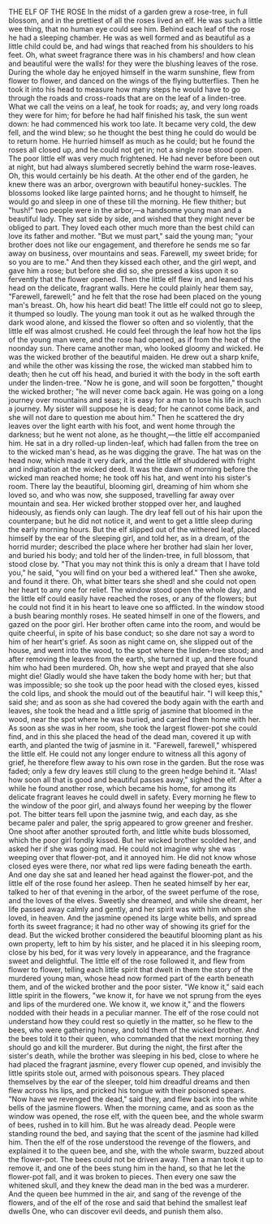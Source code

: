 THE ELF OF THE ROSE
In
the
midst
of
a
garden
grew
a
rose-tree,
in
full
blossom,
and
in
the
prettiest
of
all
the
roses
lived
an
elf.
He
was
such
a
little
wee
thing,
that
no
human
eye
could
see
him.
Behind
each
leaf
of
the
rose
he
had
a
sleeping
chamber.
He
was
as
well
formed
and
as
beautiful
as
a
little
child
could
be,
and
had
wings
that
reached
from
his
shoulders
to
his
feet.
Oh,
what
sweet
fragrance
there
was
in
his
chambers!
and
how
clean
and
beautiful
were
the
walls!
for
they
were
the
blushing
leaves
of
the
rose.
During
the
whole
day
he
enjoyed
himself
in
the
warm
sunshine,
flew
from
flower
to
flower,
and
danced
on
the
wings
of
the
flying
butterflies.
Then
he
took
it
into
his
head
to
measure
how
many
steps
he
would
have
to
go
through
the
roads
and
cross-roads
that
are
on
the
leaf
of
a
linden-tree.
What
we
call
the
veins
on
a
leaf,
he
took
for
roads;
ay,
and
very
long
roads
they
were
for
him;
for
before
he
had
half
finished
his
task,
the
sun
went
down:
he
had
commenced
his
work
too
late.
It
became
very
cold,
the
dew
fell,
and
the
wind
blew;
so
he
thought
the
best
thing
he
could
do
would
be
to
return
home.
He
hurried
himself
as
much
as
he
could;
but
he
found
the
roses
all
closed
up,
and
he
could
not
get
in;
not
a
single
rose
stood
open.
The
poor
little
elf
was
very
much
frightened.
He
had
never
before
been
out
at
night,
but
had
always
slumbered
secretly
behind
the
warm
rose-leaves.
Oh,
this
would
certainly
be
his
death.
At
the
other
end
of
the
garden,
he
knew
there
was
an
arbor,
overgrown
with
beautiful
honey-suckles.
The
blossoms
looked
like
large
painted
horns;
and
he
thought
to
himself,
he
would
go
and
sleep
in
one
of
these
till
the
morning.
He
flew
thither;
but
"hush!"
two
people
were
in
the
arbor,—a
handsome
young
man
and
a
beautiful
lady.
They
sat
side
by
side,
and
wished
that
they
might
never
be
obliged
to
part.
They
loved
each
other
much
more
than
the
best
child
can
love
its
father
and
mother.
"But
we
must
part,"
said
the
young
man;
"your
brother
does
not
like
our
engagement,
and
therefore
he
sends
me
so
far
away
on
business,
over
mountains
and
seas.
Farewell,
my
sweet
bride;
for
so
you
are
to
me."
And
then
they
kissed
each
other,
and
the
girl
wept,
and
gave
him
a
rose;
but
before
she
did
so,
she
pressed
a
kiss
upon
it
so
fervently
that
the
flower
opened.
Then
the
little
elf
flew
in,
and
leaned
his
head
on
the
delicate,
fragrant
walls.
Here
he
could
plainly
hear
them
say,
"Farewell,
farewell;"
and
he
felt
that
the
rose
had
been
placed
on
the
young
man's
breast.
Oh,
how
his
heart
did
beat!
The
little
elf
could
not
go
to
sleep,
it
thumped
so
loudly.
The
young
man
took
it
out
as
he
walked
through
the
dark
wood
alone,
and
kissed
the
flower
so
often
and
so
violently,
that
the
little
elf
was
almost
crushed.
He
could
feel
through
the
leaf
how
hot
the
lips
of
the
young
man
were,
and
the
rose
had
opened,
as
if
from
the
heat
of
the
noonday
sun.
There
came
another
man,
who
looked
gloomy
and
wicked.
He
was
the
wicked
brother
of
the
beautiful
maiden.
He
drew
out
a
sharp
knife,
and
while
the
other
was
kissing
the
rose,
the
wicked
man
stabbed
him
to
death;
then
he
cut
off
his
head,
and
buried
it
with
the
body
in
the
soft
earth
under
the
linden-tree.
"Now
he
is
gone,
and
will
soon
be
forgotten,"
thought
the
wicked
brother;
"he
will
never
come
back
again.
He
was
going
on
a
long
journey
over
mountains
and
seas;
it
is
easy
for
a
man
to
lose
his
life
in
such
a
journey.
My
sister
will
suppose
he
is
dead;
for
he
cannot
come
back,
and
she
will
not
dare
to
question
me
about
him."
Then
he
scattered
the
dry
leaves
over
the
light
earth
with
his
foot,
and
went
home
through
the
darkness;
but
he
went
not
alone,
as
he
thought,—the
little
elf
accompanied
him.
He
sat
in
a
dry
rolled-up
linden-leaf,
which
had
fallen
from
the
tree
on
to
the
wicked
man's
head,
as
he
was
digging
the
grave.
The
hat
was
on
the
head
now,
which
made
it
very
dark,
and
the
little
elf
shuddered
with
fright
and
indignation
at
the
wicked
deed.
It
was
the
dawn
of
morning
before
the
wicked
man
reached
home;
he
took
off
his
hat,
and
went
into
his
sister's
room.
There
lay
the
beautiful,
blooming
girl,
dreaming
of
him
whom
she
loved
so,
and
who
was
now,
she
supposed,
travelling
far
away
over
mountain
and
sea.
Her
wicked
brother
stopped
over
her,
and
laughed
hideously,
as
fiends
only
can
laugh.
The
dry
leaf
fell
out
of
his
hair
upon
the
counterpane;
but
he
did
not
notice
it,
and
went
to
get
a
little
sleep
during
the
early
morning
hours.
But
the
elf
slipped
out
of
the
withered
leaf,
placed
himself
by
the
ear
of
the
sleeping
girl,
and
told
her,
as
in
a
dream,
of
the
horrid
murder;
described
the
place
where
her
brother
had
slain
her
lover,
and
buried
his
body;
and
told
her
of
the
linden-tree,
in
full
blossom,
that
stood
close
by.
"That
you
may
not
think
this
is
only
a
dream
that
I
have
told
you,"
he
said,
"you
will
find
on
your
bed
a
withered
leaf."
Then
she
awoke,
and
found
it
there.
Oh,
what
bitter
tears
she
shed!
and
she
could
not
open
her
heart
to
any
one
for
relief.
The
window
stood
open
the
whole
day,
and
the
little
elf
could
easily
have
reached
the
roses,
or
any
of
the
flowers;
but
he
could
not
find
it
in
his
heart
to
leave
one
so
afflicted.
In
the
window
stood
a
bush
bearing
monthly
roses.
He
seated
himself
in
one
of
the
flowers,
and
gazed
on
the
poor
girl.
Her
brother
often
came
into
the
room,
and
would
be
quite
cheerful,
in
spite
of
his
base
conduct;
so
she
dare
not
say
a
word
to
him
of
her
heart's
grief.
As
soon
as
night
came
on,
she
slipped
out
of
the
house,
and
went
into
the
wood,
to
the
spot
where
the
linden-tree
stood;
and
after
removing
the
leaves
from
the
earth,
she
turned
it
up,
and
there
found
him
who
had
been
murdered.
Oh,
how
she
wept
and
prayed
that
she
also
might
die!
Gladly
would
she
have
taken
the
body
home
with
her;
but
that
was
impossible;
so
she
took
up
the
poor
head
with
the
closed
eyes,
kissed
the
cold
lips,
and
shook
the
mould
out
of
the
beautiful
hair.
"I
will
keep
this,"
said
she;
and
as
soon
as
she
had
covered
the
body
again
with
the
earth
and
leaves,
she
took
the
head
and
a
little
sprig
of
jasmine
that
bloomed
in
the
wood,
near
the
spot
where
he
was
buried,
and
carried
them
home
with
her.
As
soon
as
she
was
in
her
room,
she
took
the
largest
flower-pot
she
could
find,
and
in
this
she
placed
the
head
of
the
dead
man,
covered
it
up
with
earth,
and
planted
the
twig
of
jasmine
in
it.
"Farewell,
farewell,"
whispered
the
little
elf.
He
could
not
any
longer
endure
to
witness
all
this
agony
of
grief,
he
therefore
flew
away
to
his
own
rose
in
the
garden.
But
the
rose
was
faded;
only
a
few
dry
leaves
still
clung
to
the
green
hedge
behind
it.
"Alas!
how
soon
all
that
is
good
and
beautiful
passes
away,"
sighed
the
elf.
After
a
while
he
found
another
rose,
which
became
his
home,
for
among
its
delicate
fragrant
leaves
he
could
dwell
in
safety.
Every
morning
he
flew
to
the
window
of
the
poor
girl,
and
always
found
her
weeping
by
the
flower
pot.
The
bitter
tears
fell
upon
the
jasmine
twig,
and
each
day,
as
she
became
paler
and
paler,
the
sprig
appeared
to
grow
greener
and
fresher.
One
shoot
after
another
sprouted
forth,
and
little
white
buds
blossomed,
which
the
poor
girl
fondly
kissed.
But
her
wicked
brother
scolded
her,
and
asked
her
if
she
was
going
mad.
He
could
not
imagine
why
she
was
weeping
over
that
flower-pot,
and
it
annoyed
him.
He
did
not
know
whose
closed
eyes
were
there,
nor
what
red
lips
were
fading
beneath
the
earth.
And
one
day
she
sat
and
leaned
her
head
against
the
flower-pot,
and
the
little
elf
of
the
rose
found
her
asleep.
Then
he
seated
himself
by
her
ear,
talked
to
her
of
that
evening
in
the
arbor,
of
the
sweet
perfume
of
the
rose,
and
the
loves
of
the
elves.
Sweetly
she
dreamed,
and
while
she
dreamt,
her
life
passed
away
calmly
and
gently,
and
her
spirit
was
with
him
whom
she
loved,
in
heaven.
And
the
jasmine
opened
its
large
white
bells,
and
spread
forth
its
sweet
fragrance;
it
had
no
other
way
of
showing
its
grief
for
the
dead.
But
the
wicked
brother
considered
the
beautiful
blooming
plant
as
his
own
property,
left
to
him
by
his
sister,
and
he
placed
it
in
his
sleeping
room,
close
by
his
bed,
for
it
was
very
lovely
in
appearance,
and
the
fragrance
sweet
and
delightful.
The
little
elf
of
the
rose
followed
it,
and
flew
from
flower
to
flower,
telling
each
little
spirit
that
dwelt
in
them
the
story
of
the
murdered
young
man,
whose
head
now
formed
part
of
the
earth
beneath
them,
and
of
the
wicked
brother
and
the
poor
sister.
"We
know
it,"
said
each
little
spirit
in
the
flowers,
"we
know
it,
for
have
we
not
sprung
from
the
eyes
and
lips
of
the
murdered
one.
We
know
it,
we
know
it,"
and
the
flowers
nodded
with
their
heads
in
a
peculiar
manner.
The
elf
of
the
rose
could
not
understand
how
they
could
rest
so
quietly
in
the
matter,
so
he
flew
to
the
bees,
who
were
gathering
honey,
and
told
them
of
the
wicked
brother.
And
the
bees
told
it
to
their
queen,
who
commanded
that
the
next
morning
they
should
go
and
kill
the
murderer.
But
during
the
night,
the
first
after
the
sister's
death,
while
the
brother
was
sleeping
in
his
bed,
close
to
where
he
had
placed
the
fragrant
jasmine,
every
flower
cup
opened,
and
invisibly
the
little
spirits
stole
out,
armed
with
poisonous
spears.
They
placed
themselves
by
the
ear
of
the
sleeper,
told
him
dreadful
dreams
and
then
flew
across
his
lips,
and
pricked
his
tongue
with
their
poisoned
spears.
"Now
have
we
revenged
the
dead,"
said
they,
and
flew
back
into
the
white
bells
of
the
jasmine
flowers.
When
the
morning
came,
and
as
soon
as
the
window
was
opened,
the
rose
elf,
with
the
queen
bee,
and
the
whole
swarm
of
bees,
rushed
in
to
kill
him.
But
he
was
already
dead.
People
were
standing
round
the
bed,
and
saying
that
the
scent
of
the
jasmine
had
killed
him.
Then
the
elf
of
the
rose
understood
the
revenge
of
the
flowers,
and
explained
it
to
the
queen
bee,
and
she,
with
the
whole
swarm,
buzzed
about
the
flower-pot.
The
bees
could
not
be
driven
away.
Then
a
man
took
it
up
to
remove
it,
and
one
of
the
bees
stung
him
in
the
hand,
so
that
he
let
the
flower-pot
fall,
and
it
was
broken
to
pieces.
Then
every
one
saw
the
whitened
skull,
and
they
knew
the
dead
man
in
the
bed
was
a
murderer.
And
the
queen
bee
hummed
in
the
air,
and
sang
of
the
revenge
of
the
flowers,
and
of
the
elf
of
the
rose
and
said
that
behind
the
smallest
leaf
dwells
One,
who
can
discover
evil
deeds,
and
punish
them
also.

